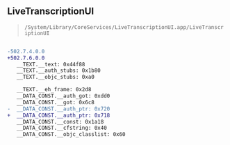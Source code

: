 ## LiveTranscriptionUI

> `/System/Library/CoreServices/LiveTranscriptionUI.app/LiveTranscriptionUI`

```diff

-502.7.4.0.0
+502.7.6.0.0
   __TEXT.__text: 0x44f88
   __TEXT.__auth_stubs: 0x1b80
   __TEXT.__objc_stubs: 0xa0

   __TEXT.__eh_frame: 0x2d8
   __DATA_CONST.__auth_got: 0xdd0
   __DATA_CONST.__got: 0x6c8
-  __DATA_CONST.__auth_ptr: 0x720
+  __DATA_CONST.__auth_ptr: 0x718
   __DATA_CONST.__const: 0x1a18
   __DATA_CONST.__cfstring: 0x40
   __DATA_CONST.__objc_classlist: 0x60

```
